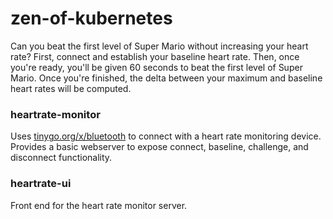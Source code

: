 # zen-of-kubernetes
Can you beat the first level of Super Mario without increasing your heart rate? First, connect and establish your baseline heart rate. Then, once you're ready, you'll be given 60 seconds to beat the first level of Super Mario. Once you're finished, the delta between your maximum and baseline heart rates will be computed.

### heartrate-monitor
Uses [tinygo.org/x/bluetooth](https://github.com/tinygo-org/bluetooth) to connect with a heart rate monitoring device. Provides a basic webserver to expose connect, baseline, challenge, and disconnect functionality.

### heartrate-ui
Front end for the heart rate monitor server.